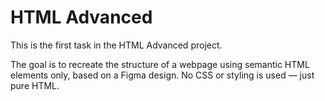 # HTML Advanced

This is the first task in the HTML Advanced project.

The goal is to recreate the structure of a webpage using semantic HTML elements only, based on a Figma design. No CSS or styling is used — just pure HTML.
